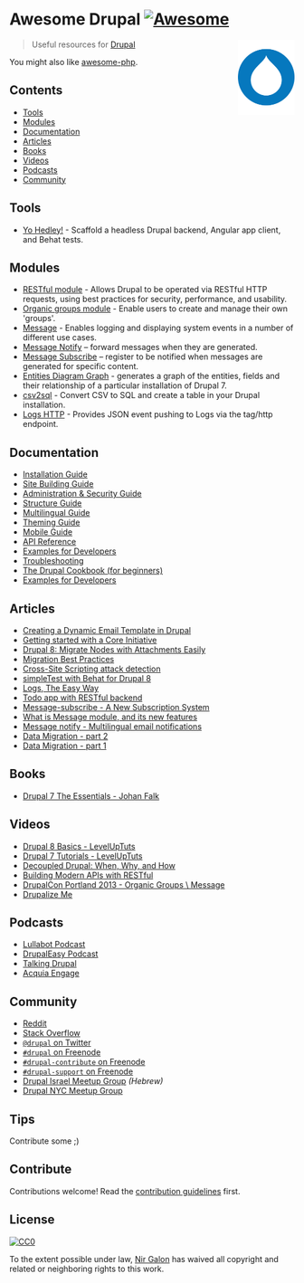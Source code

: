 # Awesome Drupal [![Awesome](https://cdn.rawgit.com/sindresorhus/awesome/d7305f38d29fed78fa85652e3a63e154dd8e8829/media/badge.svg)](https://github.com/sindresorhus/awesome)

[<img src="https://raw.githubusercontent.com/nirgn975/awesome-drupal/4/icon-drupal.png" align="right" width="100">](https://www.drupal.org)

> Useful resources for [Drupal](https://www.drupal.org)

You might also like [awesome-php](https://github.com/ziadoz/awesome-php).


## Contents

- [Tools](#tools)
- [Modules](#modules)
- [Documentation](#documentation)
- [Articles](#articles)
- [Books](#books)
- [Videos](#videos)
- [Podcasts](#podcasts)
- [Community](#community)


## Tools

- [Yo Hedley!](https://github.com/Gizra/generator-hedley) - Scaffold a headless Drupal backend, Angular app client, and Behat tests.


## Modules

- [RESTful module](https://www.drupal.org/project/restful) - Allows Drupal to be operated via RESTful HTTP requests, using best practices for security, performance, and usability.
- [Organic groups module](https://www.drupal.org/project/og) - Enable users to create and manage their own 'groups'.
- [Message](https://www.drupal.org/project/message) - Enables logging and displaying system events in a number of different use cases.
- [Message Notify](https://www.drupal.org/project/message_notify)  – forward messages when they are generated.
- [Message Subscribe](https://www.drupal.org/project/message_subscribe) – register to be notified when messages are generated for specific content.
- [Entities Diagram Graph](https://www.drupal.org/sandbox/bricel/2654176) - generates a graph of the entities, fields and their relationship of a particular installation of Drupal 7.
- [csv2sql](https://www.drupal.org/project/csv2sql) - Convert CSV to SQL and create a table in your Drupal installation.
- [Logs HTTP](https://www.drupal.org/project/logs_http) - Provides JSON event pushing to Logs via the tag/http endpoint.


## Documentation

- [Installation Guide ](https://www.drupal.org/docs/7/install)
- [Site Building Guide](https://www.drupal.org/documentation/build)
- [Administration & Security Guide](https://www.drupal.org/docs/7/administering-drupal-7-site)
- [Structure Guide](https://www.drupal.org/docs/7/nodes-content-types-and-fields)
- [Multilingual Guide](https://www.drupal.org/docs/7/multilingual)
- [Theming Guide](https://www.drupal.org/docs/7/theming)
- [Mobile Guide](https://www.drupal.org/docs/7/mobile)
- [API Reference](https://api.drupal.org/api/drupal)
- [Examples for Developers](https://www.drupal.org/project/examples)
- [Troubleshooting](https://www.drupal.org/troubleshooting)
- [The Drupal Cookbook (for beginners)](https://www.drupal.org/documentation/customization/tutorials/beginners-cookbook)
- [Examples for Developers](https://www.drupal.org/project/examples)


## Articles

- [Creating a Dynamic Email Template in Drupal](http://www.gizra.com/content/dynamic-email-template)
- [Getting started with a Core Initiative](http://www.gizra.com/content/getting-started-with-drupal-core-initiative)
- [Drupal 8: Migrate Nodes with Attachments Easily](http://www.gizra.com/content/drupal-8-attachment-migration)
- [Migration Best Practices](http://www.gizra.com/content/migration-best-practices)
- [Cross-Site Scripting attack detection](http://www.gizra.com/content/xss-attack)
- [simpleTest with Behat for Drupal 8](http://www.gizra.com/content/simpletest-behat-drupal-8)
- [Logs, The Easy Way](http://www.gizra.com/content/logs-easy-way)
- [Todo app with RESTful backend](http://www.gizra.com/content/todo-restful-backend)
- [Message-subscribe - A New Subscription System](http://www.gizra.com/content/message-subscribe-new-subscription-system)
- [What is Message module, and its new features](http://www.gizra.com/content/what-message-module-and-its-new-features)
- [Message notify - Multilingual email notifications](http://www.gizra.com/content/message-notify-multilingual-email-notifications/)
- [Data Migration - part 2](http://www.gizra.com/content/data-migration-part-2)
- [Data Migration - part 1](http://www.gizra.com/content/data-migration-part-1)


## Books

- [Drupal 7 The Essentials - Johan Falk](https://archive.org/details/Drupal7TheEssentials)


## Videos

- [Drupal 8 Basics - LevelUpTuts](https://www.youtube.com/playlist?list=PLLnpHn493BHE9mfp6z5--UowO-6SOzcuI)
- [Drupal 7 Tutorials - LevelUpTuts](https://www.youtube.com/playlist?list=PL15BE2E8313A4E809)
- [Decoupled Drupal: When, Why, and How](https://www.youtube.com/watch?v=bLWa3SbEEa8)
- [Building Modern APIs with RESTful](https://www.youtube.com/playlist?list=PLZOQ_ZMpYrZv8_c7jd_CkO_93-DnyVFY5)
- [DrupalCon Portland 2013 - Organic Groups \\ Message](https://www.youtube.com/watch?v=XglUUroifsg)
- [Drupalize Me](https://drupalize.me)


## Podcasts

- [Lullabot Podcast](https://www.lullabot.com/podcasts)
- [DrupalEasy Podcast](https://www.drupaleasy.com/podcast)
- [Talking Drupal](http://www.talkingdrupal.com)
- [Acquia Engage](https://dev.acquia.com/learn?type_1=podcast)


## Community

- [Reddit](https://www.reddit.com/r/drupal)
- [Stack Overflow](http://stackoverflow.com/questions/tagged/drupal)
- [`@drupal` on Twitter](https://twitter.com/drupal)
- [`#drupal` on Freenode](http://webchat.freenode.net/?channels=drupal)
- [`#drupal-contribute` on Freenode](http://webchat.freenode.net/?channels=drupal-contribute)
- [`#drupal-support` on Freenode](http://webchat.freenode.net/?channels=drupal-support)
- [Drupal Israel Meetup Group](https://www.meetup.com/Drupal-Israel) *(Hebrew)*
- [Drupal NYC Meetup Group](https://www.meetup.com/drupalnyc)


## Tips

Contribute some ;)


## Contribute

Contributions welcome! Read the [contribution guidelines](contributing.md) first.


## License

[![CC0](http://mirrors.creativecommons.org/presskit/buttons/88x31/svg/cc-zero.svg)](https://creativecommons.org/publicdomain/zero/1.0/)

To the extent possible under law, [Nir Galon](http://nirgn.com) has waived all copyright and related or neighboring rights to this work.

